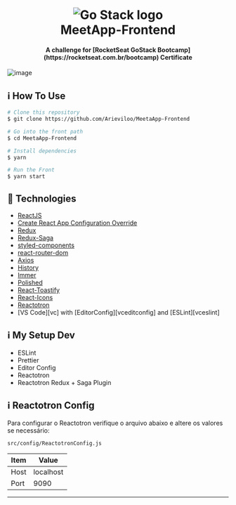 <h1 align="center">
    <img alt="Go Stack logo" src="https://github.com/Arieviloo/MeetApp-Frontend/blob/master/src/assets/images/logo-gostack.png" />
    <br>
      MeetApp-Frontend
</h1>
<h4 align="center">
  A challenge for [RocketSeat GoStack Bootcamp](https://rocketseat.com.br/bootcamp) Certificate
</h4>

![image](https://user-images.githubusercontent.com/21297341/67207800-a05f2e80-f3ea-11e9-9961-405ac171292f.png)

## :information_source: How To Use

```bash
# Clone this repository
$ git clone https://github.com/Arieviloo/MeetaApp-Frontend

# Go into the front path
$ cd MeetaApp-Frontend

# Install dependencies
$ yarn

# Run the Front
$ yarn start

```

## :rocket: Technologies

-   [ReactJS](https://reactjs.org/)
-   [Create React App Configuration Override](https://github.com/sharegate/craco)
-   [Redux](https://redux.js.org/)
-   [Redux-Saga](https://redux-saga.js.org/)
-   [styled-components](https://www.styled-components.com/)
-   [react-router-dom](https://www.npmjs.com/package/react-router-dom)
-   [Axios](https://github.com/axios/axios)
-   [History](https://www.npmjs.com/package/history)
-   [Immer](https://github.com/immerjs/immer)
-   [Polished](https://polished.js.org/)
-   [React-Toastify](https://fkhadra.github.io/react-toastify/)
-   [React-Icons](http://react-icons.github.io/react-icons/)
-   [Reactotron](https://infinite.red/reactotron)
-   [VS Code][vc] with [EditorConfig][vceditconfig] and [ESLint][vceslint]

## :information_source: My Setup Dev

-   ESLint
-   Prettier
-   Editor Config
-   Reactotron
-   Reactotron Redux + Saga Plugin

## :information_source: Reactotron Config

Para configurar o Reactotron verifique o arquivo abaixo e altere os valores se necessário:

`src/config/ReactotronConfig.js`

| Item | Value     |
| ---- | --------- |
| Host | localhost |
| Port | 9090      |

---
